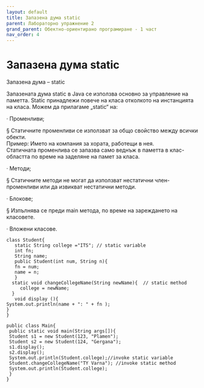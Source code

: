 ```yaml
---
layout: default
title: Запазена дума static
parent: Лабораторно упражнение 2
grand_parent: Обектно-ориентирано програмиране - 1 част
nav_order: 4
---
```

# Запазена дума static

Запазена дума – static

Запазената дума static в Java се използва основно за управление на паметта. Static принадлежи повече на класа отколкото на инстанцията на класа. Можем да прилагаме „static“ на:

·         Променливи;

§  Статичните променливи се използват за общо свойство между всички обекти.\
Пример: Името на компания за хората, работещи в нея.\
Статичната променлива се запазва само веднъж в паметта в клас-областта по време на заделяне на памет за класа.

·         Методи;

§  Статичните методи не могат да използват нестатични член-променливи или да извикват нестатични методи.

·         Блокове;

§  Изпълнява се преди main метода, по време на зареждането на класовете.

·         Вложени класове.   

```
class Student{ 
   static String college ="ITS"; // static variable
   int fn;
   String name; 
   public Student(int num, String n){ 
   fn = num; 
   name = n; 
   }
  static void changeCollegeName(String newName){  // static method
     college = newName; 
  }    
   void display (){
System.out.println(name + ": " + fn );
} 
} 
 
public class Main{ 
 public static void main(String args[]){ 
 Student s1 = new Student(123, "Plamen"); 
 Student s2 = new Student(124, "Gergana"); 
 s1.display(); 
 s2.display(); 
 System.out.println(Student.college);//invoke static variable
 Student.changeCollegeName("TY Varna"); //invoke static method
 System.out.println(Student.college);
 } 
} 
```
